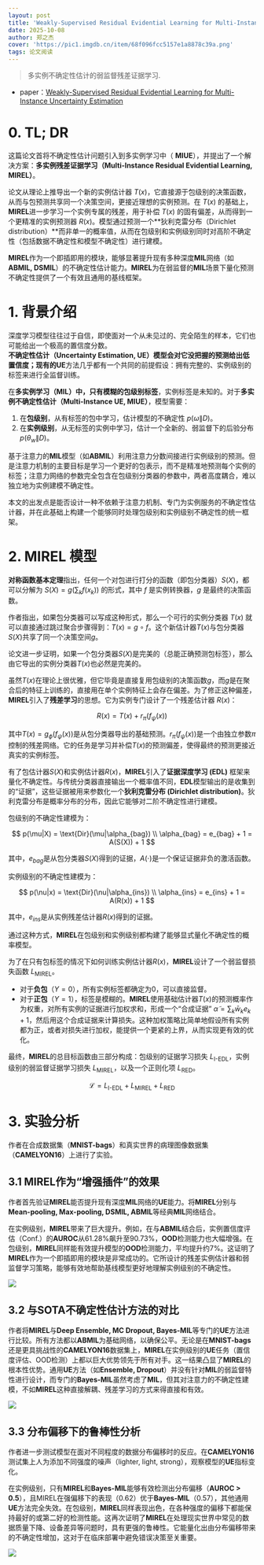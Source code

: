 ```yaml
---
layout: post
title: 'Weakly-Supervised Residual Evidential Learning for Multi-Instance Uncertainty Estimation'
date: 2025-10-08
author: 郑之杰
cover: 'https://pic1.imgdb.cn/item/68f096fcc5157e1a8878c39a.png'
tags: 论文阅读
---
```


> 多实例不确定性估计的弱监督残差证据学习.

- paper：[Weakly-Supervised Residual Evidential Learning for Multi-Instance Uncertainty Estimation](https://arxiv.org/abs/2405.04405)


# 0. TL; DR

这篇论文首将不确定性估计问题引入到多实例学习中（ **MIUE**），并提出了一个解决方案：**多实例残差证据学习（Multi-Instance Residual Evidential Learning, MIREL）**。

论文从理论上推导出一个新的实例估计器 $T(x)$，它直接源于包级别的决策函数，从而与包预测共享同一个决策空间，更接近理想的实例预测。在 $T(x)$ 的基础上，**MIREL**进一步学习一个实例专属的残差，用于补偿 $T(x)$ 的固有偏差，从而得到一个更精准的实例预测器 $R(x)$。模型通过预测一个**狄利克雷分布（Dirichlet distribution）**而非单一的概率值，从而在包级别和实例级别同时对高阶不确定性（包括数据不确定性和模型不确定性）进行建模。

**MIREL**作为一个即插即用的模块，能够显著提升现有多种深度**MIL**网络（如**ABMIL, DSMIL**）的不确定性估计能力。**MIREL**为在弱监督的**MIL**场景下量化预测不确定性提供了一个有效且通用的基线框架。

# 1. 背景介绍

深度学习模型往往过于自信，即使面对一个从未见过的、完全陌生的样本，它们也可能给出一个极高的置信度分数。**不确定性估计（Uncertainty Estimation, UE）**模型会对它没把握的预测给出低置信度；现有的**UE**方法几乎都有一个共同的前提假设：拥有完整的、实例级别的标签来进行全监督训练。

在**多实例学习（MIL）**中，只有模糊的**包级别标签**，实例标签是未知的。对于**多实例不确定性估计（Multi-Instance UE, MIUE）**，模型需要：
1.  在**包级别**，从有标签的包中学习，估计模型的不确定性 $p(\omega\|D)$。
2.  在**实例级别**，从无标签的实例中学习，估计一个全新的、弱监督下的后验分布 $p(\theta_w\|D)$。

基于注意力的**MIL**模型（如**ABMIL**）利用注意力分数间接进行实例级别的预测。但是注意力机制的主要目标是学习一个更好的包表示，而不是精准地预测每个实例的标签；注意力网络的参数完全包含在包级别分类器的参数中，两者高度耦合，难以独立地为实例建模不确定性。

本文的出发点是能否设计一种不依赖于注意力机制、专门为实例服务的不确定性估计器，并在此基础上构建一个能够同时处理包级别和实例级别不确定性的统一框架。

# 2. MIREL 模型

**对称函数基本定理**指出，任何一个对包进行打分的函数（即包分类器）$S(X)$，都可以分解为 $S(X) = g(\sum_k f(x_k))$ 的形式，其中 $f$ 是实例转换器，$g$ 是最终的决策函数。

作者指出，如果包分类器可以写成这种形式，那么一个可行的实例分类器 $T(x)$ 就可以直接通过跳过聚合步骤得到：$T(x) = g \circ f$。这个新估计器$T(x)$与包分类器$S(X)$共享了同一个决策空间$g$。

论文进一步证明，如果一个包分类器$S(X)$是完美的（总能正确预测包标签），那么由它导出的实例分类器$T(x)$也必然是完美的。

虽然$T(x)$在理论上很优雅，但它毕竟是直接复用包级别的决策函数$g$，而$g$是在聚合后的特征上训练的，直接用在单个实例特征上会存在偏差。为了修正这种偏差，**MIREL**引入了**残差学习**的思想。它为实例专门设计了一个残差估计器 $R(x)$：

$$ R(x) = T(x) + r_\pi(f_\psi(x)) $$

其中$T(x) = g_\phi(f_\psi(x))$是从包分类器导出的基础预测。$r_\pi(f_\psi(x))$是一个由独立参数$\pi$控制的残差网络。它的任务是学习并补偿$T(x)$的预测偏差，使得最终的预测更接近真实的实例标签。

有了包估计器$S(X)$和实例估计器$R(x)$，**MIREL**引入了**证据深度学习 (EDL)** 框架来量化不确定性。与传统分类器直接输出一个概率值不同，**EDL**模型输出的是收集到的“证据”，这些证据被用来参数化一个**狄利克雷分布 (Dirichlet distribution)**。狄利克雷分布是概率分布的分布，因此它能够对二阶不确定性进行建模。

包级别的不确定性建模为：

$$ p(\mu|X) = \text{Dir}(\mu|\alpha_{bag}) \\ \alpha_{bag} = e_{bag} + 1 = A(S(X)) + 1 $$

其中，$e_{bag}$是从包分类器$S(X)$得到的证据，$A(\cdot)$是一个保证证据非负的激活函数。

实例级别的不确定性建模为：

$$ p(\nu|x) = \text{Dir}(\nu|\alpha_{ins}) \\ \alpha_{ins} = e_{ins} + 1 = A(R(x)) + 1 $$

其中，$e_{ins}$是从实例残差估计器$R(x)$得到的证据。

通过这种方式，**MIREL**在包级别和实例级别都构建了能够显式量化不确定性的概率模型。

为了在只有包标签的情况下如何训练实例估计器$R(x)$，**MIREL**设计了一个弱监督损失函数 $L_{\text{MIREL}}$。
- 对于**负包**（$Y=0$），所有实例标签都确定为0，可以直接监督。
- 对于**正包**（$Y=1$），标签是模糊的。**MIREL**使用基础估计器$T(x)$的预测概率作为权重，对所有实例的证据进行加权求和，形成一个“合成证据” $\tilde{\alpha} = \sum_k \bar{w}_k e_k + 1$，然后用这个合成证据来计算损失。这种加权策略比简单地假设所有实例都为正，或者对损失进行加权，能提供一个更紧的上界，从而实现更有效的优化。

最终，**MIREL**的总目标函数由三部分构成：包级别的证据学习损失 $L_{\text{I-EDL}}$，实例级别的弱监督证据学习损失 $L_{\text{MIREL}}$，以及一个正则化项 $L_{\text{RED}}$。

$$ \mathcal{L} = L_{\text{I-EDL}} + L_{\text{MIREL}} + L_{\text{RED}} $$

# 3. 实验分析

作者在合成数据集（**MNIST-bags**）和真实世界的病理图像数据集（**CAMELYON16**）上进行了实验。

## 3.1 MIREL作为“增强插件”的效果

作者首先验证**MIREL**能否提升现有深度**MIL**网络的**UE**能力。将**MIREL**分别与**Mean-pooling, Max-pooling, DSMIL, ABMIL**等经典**MIL**网络结合。

在实例级别，**MIREL**带来了巨大提升。例如，在与**ABMIL**结合后，实例置信度评估（Conf.）的**AUROC**从61.28%飙升至90.73%，**OOD**检测能力也大幅增强。在包级别，**MIREL**同样能有效提升模型的**OOD**检测能力，平均提升约7%。这证明了**MIREL**作为一个即插即用的模块是非常成功的。它所设计的残差实例估计器和弱监督学习策略，能够有效地帮助基线模型更好地理解实例级别的不确定性。

![](https://pic1.imgdb.cn/item/68f09d7cc5157e1a8878cfb9.png)

## 3.2 与SOTA不确定性估计方法的对比

作者将**MIREL**与**Deep Ensemble, MC Dropout, Bayes-MIL**等专门的**UE**方法进行比较。所有方法都以**ABMIL**为基础网络，以确保公平。无论是在**MNIST-bags**还是更具挑战性的**CAMELYON16**数据集上，**MIREL**在实例级别的**UE**任务（置信度评估、OOD检测）上都以巨大优势领先于所有对手。这一结果凸显了**MIREL**的根本性优势。通用**UE**方法（如**Ensemble, Dropout**）并没有针对**MIL**的弱监督特性进行设计，而专门的**Bayes-MIL**虽然考虑了**MIL**，但其对注意力的不确定性建模，不如**MIREL**这种直接解耦、残差学习的方式来得直接和有效。

![](https://pic1.imgdb.cn/item/68f09df6c5157e1a8878d024.png)

## 3.3 分布偏移下的鲁棒性分析

作者进一步测试模型在面对不同程度的数据分布偏移时的反应。在**CAMELYON16**测试集上人为添加不同强度的噪声（lighter, light, strong），观察模型的**UE**指标变化。

在实例级别，只有**MIREL**和**Bayes-MIL**能够有效检测出分布偏移（**AUROC > 0.5**），且MIREL在强偏移下的表现（0.62）优于**Bayes-MIL**（0.57），其他通用**UE**方法完全失效。在包级别，**MIREL**同样表现出色，在各种强度的偏移下都能保持最好的或第二好的检测性能。这再次证明了**MIREL**在处理现实世界中常见的数据质量下降、设备差异等问题时，具有更强的鲁棒性。它能量化出由分布偏移带来的不确定性增加，这对于在临床部署中避免错误决策至关重要。

![](https://pic1.imgdb.cn/item/68f09e43c5157e1a8878d063.png)